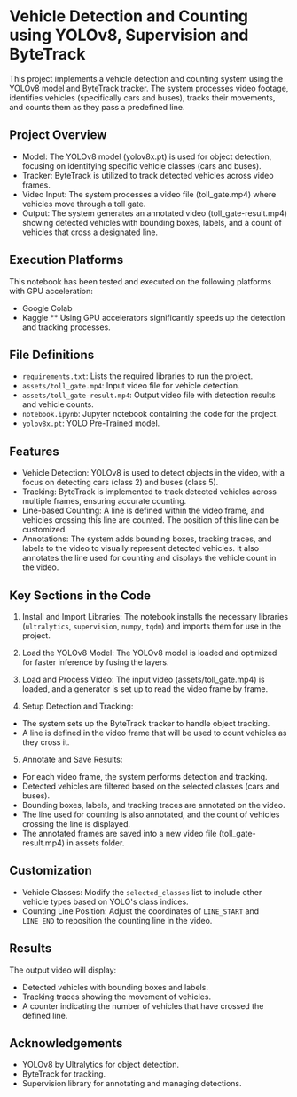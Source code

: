 # Vehicle Detection and Counting using YOLOv8, Supervision and ByteTrack
This project implements a vehicle detection and counting system using the YOLOv8 model and ByteTrack tracker. The system processes video footage, identifies vehicles (specifically cars and buses), tracks their movements, and counts them as they pass a predefined line.

## Project Overview
- Model: The YOLOv8 model (yolov8x.pt) is used for object detection, focusing on identifying specific vehicle classes (cars and buses).
- Tracker: ByteTrack is utilized to track detected vehicles across video frames.
- Video Input: The system processes a video file (toll_gate.mp4) where vehicles move through a toll gate.
- Output: The system generates an annotated video (toll_gate-result.mp4) showing detected vehicles with bounding boxes, labels, and a count of vehicles that cross a designated line.

## Execution Platforms
This notebook has been tested and executed on the following platforms with GPU acceleration:
- Google Colab
- Kaggle
** Using GPU accelerators significantly speeds up the detection and tracking processes.

## File Definitions
- `requirements.txt`: Lists the required libraries to run the project.
- `assets/toll_gate.mp4`: Input video file for vehicle detection.
- `assets/toll_gate-result.mp4`: Output video file with detection results and vehicle counts.
- `notebook.ipynb`: Jupyter notebook containing the code for the project.
- `yolov8x.pt`: YOLO Pre-Trained model.

## Features
- Vehicle Detection: YOLOv8 is used to detect objects in the video, with a focus on detecting cars (class 2) and buses (class 5).
- Tracking: ByteTrack is implemented to track detected vehicles across multiple frames, ensuring accurate counting.
- Line-based Counting: A line is defined within the video frame, and vehicles crossing this line are counted. The position of this line can be customized.
- Annotations: The system adds bounding boxes, tracking traces, and labels to the video to visually represent detected vehicles. It also annotates the line used for counting and displays the vehicle count in the video.

## Key Sections in the Code
1. Install and Import Libraries: The notebook installs the necessary libraries (`ultralytics`, `supervision`, `numpy`, `tqdm`) and imports them for use in the project.

2. Load the YOLOv8 Model: The YOLOv8 model is loaded and optimized for faster inference by fusing the layers.

3. Load and Process Video: The input video (assets/toll_gate.mp4) is loaded, and a generator is set up to read the video frame by frame.

4. Setup Detection and Tracking:
- The system sets up the ByteTrack tracker to handle object tracking.
- A line is defined in the video frame that will be used to count vehicles as they cross it.

5. Annotate and Save Results:
- For each video frame, the system performs detection and tracking.
- Detected vehicles are filtered based on the selected classes (cars and buses).
- Bounding boxes, labels, and tracking traces are annotated on the video.
- The line used for counting is also annotated, and the count of vehicles crossing the line is displayed.
- The annotated frames are saved into a new video file (toll_gate-result.mp4) in assets folder.

## Customization
- Vehicle Classes: Modify the `selected_classes` list to include other vehicle types based on YOLO's class indices.
- Counting Line Position: Adjust the coordinates of `LINE_START` and `LINE_END` to reposition the counting line in the video.

## Results
The output video will display:
- Detected vehicles with bounding boxes and labels.
- Tracking traces showing the movement of vehicles.
- A counter indicating the number of vehicles that have crossed the defined line.

## Acknowledgements
- YOLOv8 by Ultralytics for object detection.
- ByteTrack for tracking.
- Supervision library for annotating and managing detections.
